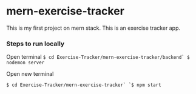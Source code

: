 # mern-exercise-tracker
This is my first project on mern stack. This is an exercise tracker app.

### Steps to run locally
Open terminal
```$ cd Exercise-Tracker/mern-exercise-tracker/backend`
$ nodemon server```

Open new terminal

```$ cd Exercise-Tracker/mern-exercise-tracker`
`$ npm start```

